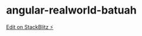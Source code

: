 # angular-realworld-batuah

[Edit on StackBlitz ⚡️](https://stackblitz.com/edit/angular-realworld-batuah)